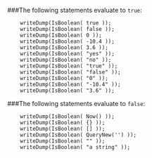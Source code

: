 ###The following statements evaluate to `true`:

```luceescript+trycf
    writeDump(IsBoolean( true ));
    writeDump(IsBoolean( false ));
    writeDump(IsBoolean( 0 ));
    writeDump(IsBoolean( -10.4 ));
    writeDump(IsBoolean( 3.6 ));
    writeDump(IsBoolean( "yes" ));
    writeDump(IsBoolean( "no" ));
    writeDump(IsBoolean( "true" ));
    writeDump(IsBoolean( "false" ));
    writeDump(IsBoolean( "0" ));
    writeDump(IsBoolean( "-10.4" ));
    writeDump(IsBoolean( "3.6" ));
```

###The following statements evaluate to `false`:

```luceescript+trycf
    writeDump(IsBoolean( Now() ));
    writeDump(IsBoolean( {} ));
    writeDump(IsBoolean( [] ));
    writeDump(IsBoolean( QueryNew('') ));
    writeDump(IsBoolean( "" ));
    writeDump(IsBoolean( "a string" ));

```